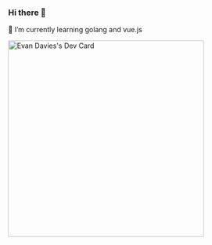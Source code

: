 ### Hi there 👋

📝 I’m currently learning golang and vue.js



<!--
**mrevjd/mrevjd** is a ✨ _special_ ✨ repository because its `README.md` (this file) appears on your GitHub profile.

Here are some ideas to get you started:

- 🔭 I’m currently working on ...
- 🌱 I’m currently learning ...
- 👯 I’m looking to collaborate on ...
- 🤔 I’m looking for help with ...
- 💬 Ask me about ...
- 📫 How to reach me: ...
- 😄 Pronouns: ...
- ⚡ Fun fact: ...
-->
<a href="https://app.daily.dev/evjd"><img src="https://api.daily.dev/devcards/c2adf80ac39846b5a0766197b461f6c7.png?r=yva" width="400" alt="Evan Davies's Dev Card"/></a>
